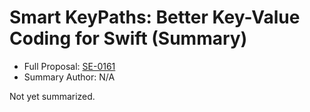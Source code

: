 # Smart KeyPaths: Better Key-Value Coding for Swift (Summary)

* Full Proposal: [SE-0161](https://github.com/apple/swift-evolution/blob/main/proposals/0161-key-paths.md)
* Summary Author: N/A

Not yet summarized.

